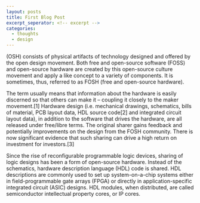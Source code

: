 ```yaml
---
layout: posts
title: First Blog Post
excerpt_seperator: <!-- excerpt -->
categories:   
  - thoughts
  - design
---
```



(OSH) consists of physical artifacts of technology designed and offered by the open design movement. Both free and open-source software (FOSS) and open-source hardware are created by this open-source culture movement and apply a like concept to a variety of components. It is sometimes, thus, referred to as FOSH (free and open-source hardware).

The term usually means that information about the hardware is easily discerned so that others can make it – <!-- excerpt -->  coupling it closely to the maker movement.[1] Hardware design (i.e. mechanical drawings, schematics, bills of material, PCB layout data, HDL source code[2] and integrated circuit layout data), in addition to the software that drives the hardware, are all released under free/libre terms. The original sharer gains feedback and potentially improvements on the design from the FOSH community. There is now significant evidence that such sharing can drive a high return on investment for investors.[3]

Since the rise of reconfigurable programmable logic devices, sharing of logic designs has been a form of open-source hardware. Instead of the schematics, hardware description language (HDL) code is shared. HDL descriptions are commonly used to set up system-on-a-chip systems either in field-programmable gate arrays (FPGA) or directly in application-specific integrated circuit (ASIC) designs. HDL modules, when distributed, are called semiconductor intellectual property cores, or IP cores.
